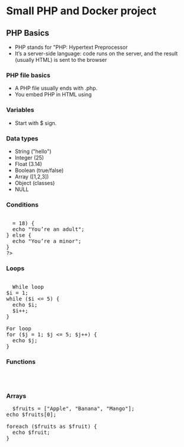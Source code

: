 # Small PHP and Docker project
## PHP Basics
- PHP stands for "PHP: Hypertext Preprocessor
- It’s a server-side language: code runs on the server, and the result (usually HTML) is sent to the browser

### PHP file basics
- A PHP file usually ends with .php.
- You embed PHP in HTML using <?php ... ?>

### Variables
- Start with $ sign.

### Data types
- String ("hello")
- Integer (25)
- Float (3.14)
- Boolean (true/false)
- Array ([1,2,3])
- Object (classes)
- NULL

### Conditions
<pre>  
  <?php
$age = 18;
if ($age >= 18) {
  echo "You’re an adult";
} else {
  echo "You’re a minor";
}
?>
</pre>

### Loops

<pre> 
  While loop
$i = 1;
while ($i <= 5) {
  echo $i;
  $i++;
}

For loop
for ($j = 1; $j <= 5; $j++) {
  echo $j;
}
</pre>

### Functions
<pre>
  <?php
function greet($name) {
  return "Hello, $name!";
}
echo greet("Ntanga");
?>
  
</pre>

### Arrays

<pre>
  $fruits = ["Apple", "Banana", "Mango"];
echo $fruits[0];

foreach ($fruits as $fruit) {
  echo $fruit;
}

</pre>
  
